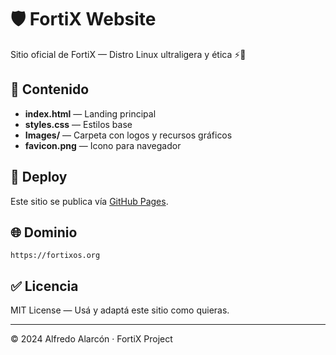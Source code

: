 # 🛡️ FortiX Website

Sitio oficial de FortiX — Distro Linux ultraligera y ética ⚡🐧

## 📂 Contenido

- **index.html** — Landing principal
- **styles.css** — Estilos base
- **Images/** — Carpeta con logos y recursos gráficos
- **favicon.png** — Icono para navegador

## 🚀 Deploy

Este sitio se publica vía [GitHub Pages](https://pages.github.com/).

## 🌐 Dominio

`https://fortixos.org`

## ✅ Licencia

MIT License — Usá y adaptá este sitio como quieras.

---

© 2024 Alfredo Alarcón · FortiX Project
